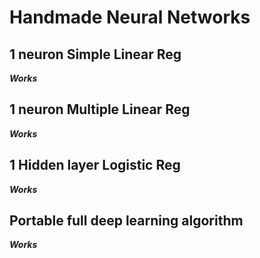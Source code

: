 # Handmade Neural Networks

## 1 neuron Simple Linear Reg

***Works***

## 1 neuron Multiple Linear Reg

***Works***

## 1 Hidden layer Logistic Reg

***Works***

## Portable full deep learning algorithm 

***Works***